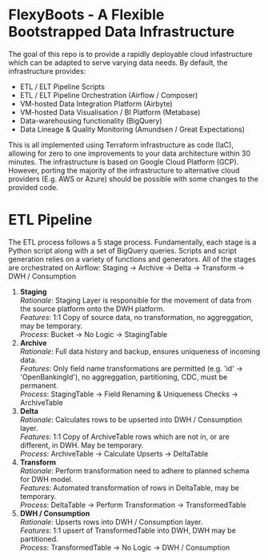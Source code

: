 # FlexyBoots - A Flexible Bootstrapped Data Infrastructure

The goal of this repo is to provide a rapidly deployable cloud infastructure which can be adapted to serve varying data needs. By default, the infrastructure provides:
-  ETL / ELT Pipeline Scripts
-  ETL / ELT Pipeline Orchestration (Airflow / Composer)
-  VM-hosted Data Integration Platform (Airbyte)
-  VM-hosted Data Visualisation / BI Platform (Metabase)
-  Data-warehousing functionality (BigQuery)
-  Data Lineage & Quality Monitoring (Amundsen / Great Expectations)

 This is all implemented using Terraform infrastructure as code (IaC), allowing for zero to one improvements to your data architecture within 30 minutes. The infrastructure is based on Google Cloud Platform (GCP). However, porting the majority of the infrastructure to alternative cloud providers (E.g. AWS or Azure) should be possible with some changes to the provided code. 

# ETL Pipeline

The ETL process follows a 5 stage process. Fundamentally, each stage is a Python script along with a set of BigQuery queries. Scripts and script generation relies on a variety of functions and generators. All of the stages are orchestrated on Airflow:  Staging -> Archive -> Delta -> Transform -> DWH / Consumption

1. **Staging**  
*Rationale*:  Staging Layer is responsible for the movement of data from the source platform onto the DWH platform.  
*Features*: 1:1 Copy of source data, no transformation, no aggreggation, may be temporary.  
*Process*: Bucket -> No Logic -> StagingTable
2. **Archive**  
*Rationale*: Full data history and backup, ensures uniqueness of incoming data.  
*Features*: Only field name transformations are permitted (e.g. 'id' -> 'OpenBankingId'), no aggreggation, partitioning, CDC, must be permanent.  
*Process*: StagingTable -> Field Renaming & Uniqueness Checks -> ArchiveTable
3. **Delta**  
*Rationale*: Calculates rows to be upserted into DWH / Consumption layer.  
*Features*: 1:1 Copy of ArchiveTable rows which are not in, or are different, in DWH. May be temporary.  
*Process*: ArchiveTable -> Calculate Upserts -> DeltaTable
4. **Transform**  
*Rationale*: Perform transformation need to adhere to planned schema for DWH model.  
*Features*: Automated transformation of rows in DeltaTable, may be temporary.   
*Process*: DeltaTable -> Perform Transformation -> TransformedTable  
5. **DWH / Consumption**  
*Rationale*: Upserts rows into DWH / Consumption layer.  
*Features*: 1:1 upsert of TransformedTable into DWH, DWH may be partitioned.  
*Process*: TransformedTable -> No Logic -> DWH / Consumption




